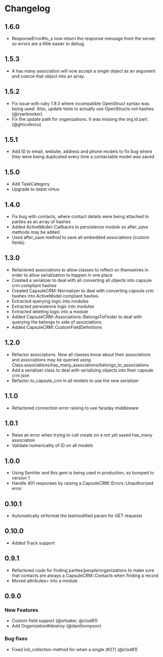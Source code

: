 # Changelog

## 1.6.0

- ResponseError#to_s now return the response message from the server so errors
  are a little easier to debug.

## 1.5.3

- A has many association will now accept a single object as an argument and
  coerce that object into an array.

## 1.5.2

- Fix issue with ruby 1.9.3 where incompatible OpenStruct syntax was being used.
  Also, update tests to actually use OpenStructs not hashes. (@ryanbooker)
- Fix the update path for organizations. It was missing the org.id part. (@ghiculescu)

## 1.5.1

- Add ID to email, website, address and phone models to fix bug where they were
  being duplicated every time a contactable model was saved

## 1.5.0

- Add TaskCategory
- Upgrade to latest virtus

## 1.4.0

- Fix bug with contacts, where contact details were being attached to parties as
  an array of hashes
- Added ActiveModel::Callbacks to persistence module so after_save methods may
  be added
- Used after_save method to save all embedded associations (custom fields)

## 1.3.0

- Refactored associations to allow classes to reflect on themselves in order to
  allow serialization to happen in one place
- Created a serializer to deal with all converting all objects into capsule crm
  compliant hashes
- Created CapsuleCRM::Normalizer to deal with converting capsule crm hashes into
  ActiveModel compliant hashes
- Extracted querying logic into modules
- Extracted persistence logic into modules
- Extracted deleting logic into a module
- Added CapsuleCRM::Associations::BelongsToFinder to deal with querying the
  belongs to side of associations
- Added CapsuleCRM::CustomFieldDefinitions

## 1.2.0

- Refactor associations. Now all classes know about their associations and
  associations may be queried using
  Class.associations/has_many_associations/belongs_to_associations
- Add a serializer class to deal with serializing objects into their capsule crm
  json
- Refactor to_capsule_crm in all models to use the new serializer

## 1.1.0

- Refactored connection error raising to use faraday middleware

## 1.0.1

- Raise an error when trying to call create on a not yet saved has_many
  association
- Validate numericality of ID on all models

## 1.0.0

- Using SemVer and this gem is being used in production, so bumped to version 1
- Handle 401 responses by raising a CapsuleCRM::Errors::Unauthorized error

## 0.10.1

- Automatically strformat the lastmodified param for GET requests

## 0.10.0

- Added Track support

## 0.9.1

- Refactored code for finding parties/people/organizations to make sure that
  contacts are always a CapsuleCRM::Contacts when finding a record
- Moved attributes= into a module

## 0.9.0

### New Features

- Custom field support (@srbaker, @clod81)
- Add Organization#destroy (@danthompson)

### Bug fixes

- Fixed init_collection method for when a single (#27) (@clod81)